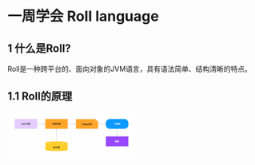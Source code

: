 # 一周学会 Roll language

## 1 什么是Roll?

Roll是一种跨平台的、面向对象的JVM语言，具有语法简单、结构清晰的特点。

## 1.1 Roll的原理

<img src="src\Untitled.jpg" alt="./src/Untitled.jpg" style="zoom:25%;" />